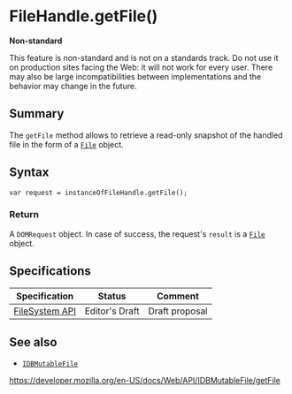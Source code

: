 # FileHandle.getFile()

**Non-standard**

This feature is non-standard and is not on a standards track. Do not use it on production sites facing the Web: it will not work for every user. There may also be large incompatibilities between implementations and the behavior may change in the future.

## Summary

The `getFile` method allows to retrieve a read-only snapshot of the handled file in the form of a [`File`](../file) object.

## Syntax

    var request = instanceOfFileHandle.getFile();

### Return

A <span class="page-not-created">`DOMRequest`</span> object. In case of success, the request's `result` is a [`File`](../file) object.

## Specifications

<table><thead><tr class="header"><th>Specification</th><th>Status</th><th>Comment</th></tr></thead><tbody><tr class="odd"><td><a href="https://w3c.github.io/filesystem-api/">FileSystem API</a></td><td><span class="spec-ed">Editor's Draft</span></td><td>Draft proposal</td></tr></tbody></table>

## See also

- [`IDBMutableFile`](../idbmutablefile)

<a href="https://developer.mozilla.org/en-US/docs/Web/API/IDBMutableFile/getFile" class="_attribution-link">https://developer.mozilla.org/en-US/docs/Web/API/IDBMutableFile/getFile</a>
